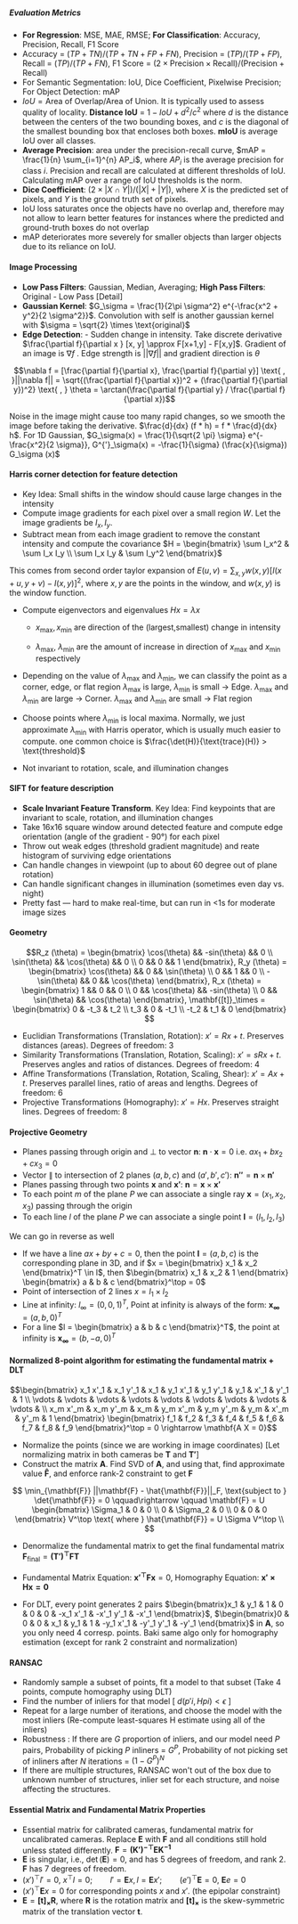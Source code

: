 ##### Evaluation Metrics
- **For Regression**: MSE, MAE, RMSE; **For Classification**: Accuracy, Precision, Recall, F1 Score
- Accuracy = $(TP + TN)/(TP + TN + FP + FN)$, Precision = $(TP)/(TP + FP)$, Recall = $(TP)/(TP + FN)$, F1 Score = $(2 \times \text{Precision} \times \text{Recall})/(\text{Precision} + \text{Recall})$
- For Semantic Segmentation: IoU, Dice Coefficient, Pixelwise Precision; For Object Detection: mAP
- $IoU = \text{Area of Overlap}/{\text{Area of Union}}$. It is typically used to assess quality of locality. **Distance IoU** = $1 - IoU + d^2 / c^2$ where $d$ is the distance between the centers of the two bounding boxes, and $c$ is the diagonal of the smallest bounding box that encloses both boxes. **mIoU** is average IoU over all classes.
- **Average Precision**: area under the precision-recall curve, $mAP = \frac{1}{n} \sum_{i=1}^{n} AP_i$, where $AP_i$ is the average precision for class $i$. Precision and recall are calculated at different thresholds of IoU. Calculating mAP over a range of IoU thresholds is the norm.
- **Dice Coefficient**: $(2 \times |X \cap Y|)/(|X| + |Y|)$, where $X$ is the predicted set of pixels, and $Y$ is the ground truth set of pixels.
- IoU loss saturates once the objects have no overlap and, therefore may not allow to learn better features for instances where the predicted and ground-truth boxes do not overlap
- mAP deteriorates more severely for smaller objects than larger objects due to its reliance on IoU.

#### Image Processing
- **Low Pass Filters**: Gaussian, Median, Averaging; **High Pass Filters**: Original - Low Pass [Detail]
- **Gaussian Kernel**: $G_\sigma = \frac{1}{2\pi \sigma^2} e^{-\frac{x^2 + y^2}{2 \sigma^2}}$. Convolution with self is another gaussian kernel with $\sigma = \sqrt{2} \times \text{original}$
- **Edge Detection**: - Sudden change in intensity. Take discrete derivative $\frac{\partial f}{\partial x } [x, y] \approx F[x+1,y] - F[x,y]$. Gradient of an image is $\nabla f$ .  Edge strength is $||\nabla f||$ and gradient direction is $\theta$

$$\nabla f = [\frac{\partial f}{\partial x}, \frac{\partial f}{\partial y}] \text{ , }||\nabla f|| = \sqrt{(\frac{\partial f}{\partial x})^2 + (\frac{\partial f}{\partial y})^2} \text{ , } \theta = \arctan(\frac{\partial f}{\partial y} / \frac{\partial f}{\partial x})$$

Noise in the image might cause too many rapid changes, so we smooth the image before taking the derivative. $\frac{d}{dx} (f * h) = f * \frac{d}{dx} h$. For 1D Gaussian, 
$G_\sigma(x) = \frac{1}{\sqrt{2 \pi} \sigma} e^{-\frac{x^2}{2 \sigma}},    G^{'}_\sigma(x) = -\frac{1}{\sigma} (\frac{x}{\sigma}) G_\sigma (x)$

#### Harris corner detection for feature detection
- Key Idea: Small shifts in the window should cause large changes in the intensity
- Compute image gradients for each pixel over a small region $W$. Let the image gradients be $I_x, I_y$. 
- Subtract mean from each image gradient to remove the constant intensity
and compute the covariance $H = \begin{bmatrix} \sum I_x^2 & \sum I_x I_y \\ \sum I_x I_y & \sum I_y^2 \end{bmatrix}$

This comes from second order taylor expansion of $E(u,v) = \sum_{x,y} w(x,y)[I(x+u, y+v) - I(x,y)]^2$, where $x,y$ are the points in the window, and $w(x,y)$ is the window function.

- Compute eigenvectors and eigenvalues $Hx = \lambda x$
    - $x_{\text{max}}, x_{\text{min}}$ are direction of the (largest,smallest) change in intensity

    - $\lambda_{\text{max}}$, $\lambda_{\text{min}}$ are the amount of increase in direction of $x_{\text{max}}$ and $x_{\text{min}}$ respectively
- Depending on the value of $\lambda_{\text{max}}$ and $\lambda_{\text{min}}$, we can classify the point as a corner, edge, or flat region
    $\lambda_{\text{max}}$ is large, $\lambda_{\text{min}}$ is small $\rightarrow$ Edge. $\lambda_{\text{max}}$ and $\lambda_{\text{min}}$ are large $\rightarrow$ Corner. $\lambda_{\text{max}}$ and $\lambda_{\text{min}}$ are small $\rightarrow$ Flat region

- Choose points where $\lambda_{\text{min}}$ is local maxima. Normally, we just approximate $\lambda_{\text{min}}$ with Harris operator, which is usually much easier to compute. one common choice is $\frac{\det(H)}{\text{trace}(H)} > \text{threshold}$
- Not invariant to rotation, scale, and illumination changes

#### SIFT for feature description
- **Scale Invariant Feature Transform**. Key Idea: Find keypoints that are invariant to scale, rotation, and illumination changes
- Take 16x16 square window around detected feature and compute edge orientation (angle of the gradient - 90°) for each pixel
- Throw out weak edges (threshold gradient magnitude) and reate histogram of surviving edge orientations
- Can handle changes in viewpoint (up to about 60 degree out of plane rotation)
- Can handle significant changes in illumination (sometimes even day vs. night)
- Pretty fast — hard to make real-time, but can run in <1s for moderate image sizes

#### Geometry
$$R_z (\theta) = \begin{bmatrix}
\cos(\theta) && -sin(\theta) && 0 \\
\sin(\theta) && \cos(\theta) && 0 \\
0 && 0 && 1
\end{bmatrix},
R_y (\theta) = \begin{bmatrix}
\cos(\theta) && 0 && \sin(\theta) \\
0 && 1 && 0 \\
-\sin(\theta) && 0 && \cos(\theta) 
\end{bmatrix},
R_x (\theta) = \begin{bmatrix}
1 && 0 && 0 \\
0 && \cos(\theta) && -sin(\theta) \\
0 && \sin(\theta) && \cos(\theta)
\end{bmatrix},
\mathbf{[t]}_\times = \begin{bmatrix}
0 & -t_3 & t_2 \\ 
t_3 & 0 & -t_1 \\ 
-t_2 & t_1 & 0 
    \end{bmatrix}
$$

- Euclidian Transformations (Translation, Rotation): $x' = R x + t$. Preserves distances (areas). Degrees of freedom: 3
- Similarity Transformations (Translation, Rotation, Scaling): $x' = s R x + t$. Preserves angles and ratios of distances. Degrees of freedom: 4
- Affine Transformations (Translation, Rotation, Scaling, Shear): $x' = A x + t$. Preserves parallel lines, ratio of areas and lengths. Degrees of freedom: 6
- Projective Transformations (Homography): $x' = H x$. Preserves straight lines. Degrees of freedom: 8

#### Projective Geometry
- Planes passing through origin and $\perp$ to vector $\mathbf{n}$: $\mathbf{n}\cdot\mathbf{x} = 0$ i.e. $ax_1 + bx_2 + cx_3 = 0$
- Vector $\parallel$ to intersection of 2 planes $(a, b, c)$ and $(a', b', c')$: $\mathbf{n''} = \mathbf{n} \times \mathbf{n'}$
- Planes passing through two points $\mathbf{x}$ and $\mathbf{x'}$: $\mathbf{n} = \mathbf{x} \times \mathbf{x'}$
- To each point $m$ of the plane $P$ we can associate a single ray $\mathbf{x} = (x_1, x_2, x_3)$ passing through the origin
- To each line $l$ of the plane $P$ we can associate a single point $\mathbf{l} = (l_1, l_2, l_3)$

We can go in reverse as well

- If we have a line $ax + by + c = 0$, then the point $\mathbf{l} = (a, b, c)$ is the corresponding plane in 3D, and if $x = \begin{bmatrix} x_1 & x_2 \end{bmatrix}^T \in l$, then 
$\begin{bmatrix} x_1 & x_2 & 1 \end{bmatrix} \begin{bmatrix} a & b & c \end{bmatrix}^\top = 0$
- Point of intersection of 2 lines $x = l_1 \times l_2$
- Line at infinity: $l_{\infty} = (0, 0, 1)^T$, Point at infinity is always of the form: $\mathbf{x_{\infty}} = (a, b, 0)^T$
- For a line $l = \begin{bmatrix} a & b & c \end{bmatrix}^T$, the point at infinity is $\mathbf{x_{\infty}} = (b, -a, 0)^T$

#### Normalized 8-point algorithm for estimating the fundamental matrix + DLT

$$\begin{bmatrix}
x_1 x'_1 & x_1 y'_1 & x_1 & y_1 x'_1 & y_1 y'_1 & y_1 & x'_1 & y'_1 & 1 \\  
\vdots & \vdots & \vdots & \vdots & \vdots & \vdots & \vdots & \vdots & \vdots & \\
x_m x'_m & x_m y'_m & x_m & y_m x'_m & y_m y'_m & y_m & x'_m & y'_m & 1
\end{bmatrix}
\begin{bmatrix} f_1 & f_2 & f_3 & f_4 & f_5 & f_6 & f_7 & f_8 & f_9
\end{bmatrix}^\top = 0
\rightarrow \mathbf{A X = 0}$$

- Normalize the points (since we are working in image coordinates) [Let normalizing matrix in both cameras be $\mathbf{T}$ and $\mathbf{T'}$]
- Construct the matrix $\mathbf{A}$. Find SVD of $\mathbf{A}$, and using that, find approximate value $\mathbf{\hat{F}}$, and enforce rank-2 constraint to get $\mathbf{F}$

$$
\min_{\mathbf{F}} ||\mathbf{F} - \hat{\mathbf{F}}||_F, \text{subject to } \det{\mathbf{F}} = 0 \qquad\rightarrow   \qquad \mathbf{F} = U \begin{bmatrix} \Sigma_1 & 0 & 0 \\ 0 & \Sigma_2 & 0 \\ 0 & 0 & 0 \end{bmatrix} V^\top \text{ where } \hat{\mathbf{F}} = U \Sigma V^\top \\
$$

- Denormalize the fundamental matrix to get the final fundamental matrix $\mathbf{F}_{\text{final}} = \mathbf{(T')^\top} \mathbf{F} \mathbf{T}$

- Fundamental Matrix Equation: $\mathbf{x'^\top F x} = 0$, Homography Equation: $\mathbf{x' \times H x = 0}$

- For DLT, every point generates 2 pairs $\begin{bmatrix}x_1 & y_1 & 1 & 0 & 0 & 0 & -x_1 x'_1 & -x'_1 y'_1 & -x'_1 \end{bmatrix}$, $\begin{bmatrix}0 & 0 & 0 & x_1 & y_1 & 1 & -y_1 x'_1 & -y'_1 y'_1 & -y'_1 \end{bmatrix}$ in $\mathbf{A}$, so you only need 4 corresp. points. Baki same algo only for homography estimation (except for rank 2 constraint and normalization)   

#### RANSAC
- Randomly sample a subset of points, fit a model to that subset (Take 4 points, compute homography using DLT)
- Find the number of inliers for that model [ $d(p'i , H p i) < \epsilon$ ]
- Repeat for a large number of iterations, and choose the model with the most inliers (Re-compute least-squares H estimate using all of the inliers)
- Robustness : If there are $G$ proportion of inliers, and our model need $P$ pairs, Probability of picking $P$ inliners = $G^P$, Probability of not picking set of inliners after $N$ iterations = $(1 - G^P)^N$ 
- If there are multiple structures, RANSAC won't out of the box due to unknown number of structures, inlier set for each structure, and noise affecting the structures. 

#### Essential Matrix and Fundamental Matrix Properties
- Essential matrix for calibrated cameras, fundamental matrix for uncalibrated cameras. Replace $\mathbf{E}$ with $\mathbf{F}$ and all conditions still hold unless stated differently. $\mathbf{F} = \mathbf{(K')^{-\top}E K^{-1}}$
- $\mathbf{E}$ is singular, i.e., $\det(\mathbf{E}) = 0$, and has 5 degrees of freedom, and rank 2. $\mathbf{F}$ has 7 degrees of freedom.
- $(x')^\top l' = 0$, $x^\top l = 0; \qquad l' = \mathbf{E}x, l = \mathbf{E}x'; \qquad (e')^\top \mathbf{E} = 0$, $\mathbf{E}e = 0$ 
- $(x')^\top\mathbf{E}x = 0$ for corresponding points $x$ and $x'$. (the epipolar constraint)
- $\mathbf{E} = \mathbf{[t]_\times R}$, where $\mathbf{R}$ is the rotation matrix and $\mathbf{[t]_\times}$ is the skew-symmetric matrix of the translation vector $\mathbf{t}$.

